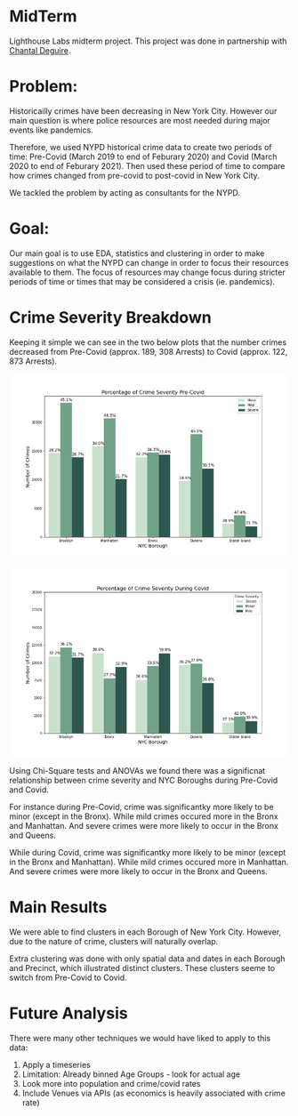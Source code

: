 # MidTerm
Lighthouse Labs midterm project.
This project was done in partnership with [Chantal Deguire](https://github.com/MetaStar2020).

# Problem: 
Historicailly crimes have been decreasing in New York City. However our main question is where police resources are most needed during major events like pandemics. 

Therefore, we used NYPD historical crime data to create two periods of time: Pre-Covid (March 2019 to end of Feburary 2020) and Covid (March 2020 to end of Feburary 2021). Then used these period of time to compare how crimes changed from pre-covid to post-covid in New York City. 

We tackled the problem by acting as consultants for the NYPD.

# Goal: 
Our main goal is to use EDA, statistics and clustering in order to make suggestions on what the NYPD can change in order to focus their resources available to them. The focus of resources may change focus during stricter periods of time or times that may be considered a crisis (ie. pandemics).

# Crime Severity Breakdown
Keeping it simple we can see in the two below plots that the number crimes decreased from Pre-Covid (approx. 189, 308 Arrests) to Covid (approx. 122, 873 Arrests).

![plot](./Figures/EDA_Plots/Crime_Severity_Pre_Covid.png)


![plot](./Figures/EDA_Plots/Crime_Severity_Covid.png)

Using Chi-Square tests and ANOVAs we found there was a significnat relationship between crime severity and NYC Boroughs during Pre-Covid and Covid.

For instance during Pre-Covid, crime was significantky more likely to be minor (except in the Bronx). While mild crimes occured more in the Bronx and Manhattan. And severe crimes were more likely to occur in the Bronx and Queens.

While during Covid, crime was significantky more likely to be minor (except in the Bronx and Manhattan). While mild crimes occured more in Manhattan. And severe crimes were more likely to occur in the Bronx and Queens.

# Main Results
We were able to find clusters in each Borough of New York City. However, due to the nature of crime, clusters will naturally overlap.

Extra clustering was done with only spatial data and dates in each Borough and Precinct, which illustrated distinct clusters. These clusters seeme to switch from Pre-Covid to Covid.

# Future Analysis

There were many other techniques we would have liked to apply to this data:

1. Apply a timeseries
2. Limitation: Already binned Age Groups - look for actual age
3. Look more into population and crime/covid rates
4. Include Venues via APIs (as economics is heavily associated with crime rate)